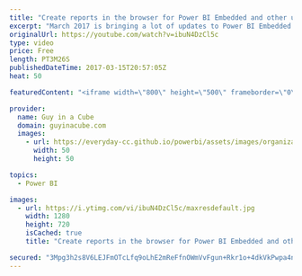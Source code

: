 ```yaml
---
title: "Create reports in the browser for Power BI Embedded and other updates"
excerpt: "March 2017 is bringing a lot of updates to Power BI Embedded including the ability to create reports within the browser.  In this video, I'll use the updated JavaScript report embed sample to show some of the new things you can do within Power BI embedded.  Power BI Embedded Documentation: https://docs.microsoft.com/en-us/azure/power-bi-embedded/power-bi-embedded-get-started"
originalUrl: https://youtube.com/watch?v=ibuN4DzCl5c
type: video
price: Free
length: PT3M26S
publishedDateTime: 2017-03-15T20:57:05Z
heat: 50

featuredContent: "<iframe width=\"800\" height=\"500\" frameborder=\"0\" src=\"https://www.youtube.com/embed/ibuN4DzCl5c\" allow=\"accelerometer; autoplay; encrypted-media; gyroscope; picture-in-picture\" allowfullscreen></iframe>"

provider:
  name: Guy in a Cube
  domain: guyinacube.com
  images:
    - url: https://everyday-cc.github.io/powerbi/assets/images/organizations/guyinacube.com-50x50.jpg
      width: 50
      height: 50

topics:
  - Power BI

images:
  - url: https://i.ytimg.com/vi/ibuN4DzCl5c/maxresdefault.jpg
    width: 1280
    height: 720
    isCached: true
    title: "Create reports in the browser for Power BI Embedded and other updates"

secured: "3Mpg3h2s8V6LEJFmOTcLfq9oLhE2mReFfnOWmVvFgun+Rkr1o+4dkVkPwpa4nkyq1plIytL4t9v2QIMoKva2or3W4wpM2h4LzSbV2zNbeeQdZdBE8jWoeN7TLT7JuuEHBjbifBijNF8yZhLghqvg9nN67CNc7RWyG/20tRDCqUnDL9s4ExotOFF8DO9V9e5sstyxZelVW0sVWehyE9+n5B2zDlXAHdai8H5A2jmZ8L4iy7JI0ADXYT/L+reHbADraujlki/SOPXCk9m654snmpXS5Sm3isojuh8cJM+IXdpdeGeUB970g87WXMf73ILIYUlh8f0GhH7vUl01evijfTpd6BpgDXJIwOgseu+BqBNq/LmQM9tC++XA6FQ04anJuf9EA97Oj9VpKvHIO3G4/aBgYCz51zsWgaYoqI+/rpQ=;mSDQB8v5TQb3W+2o4+/Cng=="
---
```


